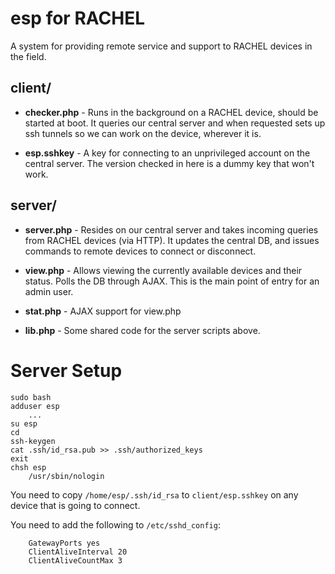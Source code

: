 # esp for RACHEL

A system for providing remote service and support to RACHEL devices
in the field.

## client/

- **checker.php** - Runs in the background on a RACHEL device, should be
  started at boot. It queries our central server and when requested sets up
  ssh tunnels so we can work on the device, wherever it is.

- **esp.sshkey** - A key for connecting to an unprivileged account on the
  central server. The version checked in here is a dummy key that won't work.

## server/

- **server.php** - Resides on our central server and takes incoming queries
  from RACHEL devices (via HTTP). It updates the central DB, and issues
  commands to remote devices to connect or disconnect.

- **view.php** - Allows viewing the currently available devices and their
  status. Polls the DB through AJAX. This is the main point of entry for an
  admin user.

- **stat.php** - AJAX support for view.php

- **lib.php** - Some shared code for the server scripts above.

# Server Setup

```
sudo bash
adduser esp
    ...
su esp
cd
ssh-keygen
cat .ssh/id_rsa.pub >> .ssh/authorized_keys
exit
chsh esp
    /usr/sbin/nologin
```

You need to copy `/home/esp/.ssh/id_rsa` to `client/esp.sshkey` on any device
that is going to connect. 

You need to add the following to `/etc/sshd_config`:

```
    GatewayPorts yes
    ClientAliveInterval 20
    ClientAliveCountMax 3
```

